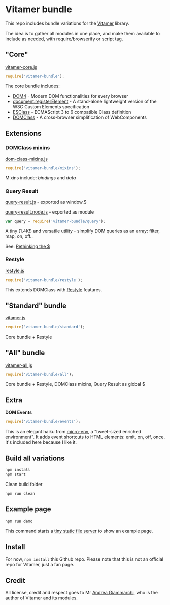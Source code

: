 # Vitamer bundle

This repo includes bundle variations for the [Vitamer](https://github.com/WebReflection/dom-class#what-is-vitamer-js-) library.

The idea is to gather all modules in one place, and make them available to include as needed, with require/browserify or script tag.

## "Core"

[vitamer-core.js](build/vitamer-core.js)

~~~javascript
require('vitamer-bundle');
~~~

The core bundle includes:

- [DOM4](https://github.com/WebReflection/dom4) - Modern DOM functionalities for every browser
- [document.registerElement](https://github.com/WebReflection/document-register-element) - A stand-alone lightweight version of the W3C Custom Elements specification
- [ESClass](https://github.com/WebReflection/es-class) - ECMAScript 3 to 6 compatible Class definition
- [DOMClass](https://github.com/WebReflection/dom-class) - A cross-browser simplification of WebComponents

## Extensions

### DOMClass mixins

[dom-class-mixins.js](build/dom-class-mixins.js)

~~~javascript
require('vitamer-bundle/mixins');
~~~

Mixins include: *bindings* and *data*

### Query Result

[query-result.js](build/query-result.js) - exported as window.$

[query-result.node.js](build/query-result.node.js) - exported as module

~~~javascript
var query = require('vitamer-bundle/query');
~~~

A tiny (1.4K!) and versatile utility - simplify DOM queries as an array: filter, map, on, off..

See: [Rethinking the $](https://github.com/WebReflection/query-result)

### Restyle

[restyle.js](build/restyle.js)

~~~javascript
require('vitamer-bundle/restyle');
~~~

This extends DOMClass with [Restyle](https://github.com/WebReflection/restyle) features.

## "Standard" bundle

[vitamer.js](build/vitamer.js)

~~~javascript
require('vitamer-bundle/standard');
~~~

Core bundle + Restyle

## "All" bundle

[vitamer-all.js](build/vitamer-all.js)

~~~javascript
require('vitamer-bundle/all');
~~~

Core bundle + Restyle, DOMClass mixins, Query Result as global $

## Extra

**DOM Events**

~~~javascript
require('vitamer-bundle/events');
~~~

This is an elegant haiku from [micro-env](https://github.com/WebReflection/micro-env), a "tweet-sized enriched environment". It adds event shortcuts to HTML elements: emit, on, off, once. It's included here because I like it.

## Build all variations

~~~bash
npm install
npm start
~~~

Clean build folder

~~~bash
npm run clean
~~~

## Example page

~~~bash
npm run demo
~~~

This command starts a [tiny static file server](https://github.com/WebReflection/tiny-cdn) to show an example page.

## Install

For now, `npm install` this Github repo. Please note that this is not an official repo for Vitamer, just a fan page.

## Credit

All license, credit and respect goes to Mr [Andrea Giammarchi](https://github.com/WebReflection), who is the author of Vitamer and its modules.
